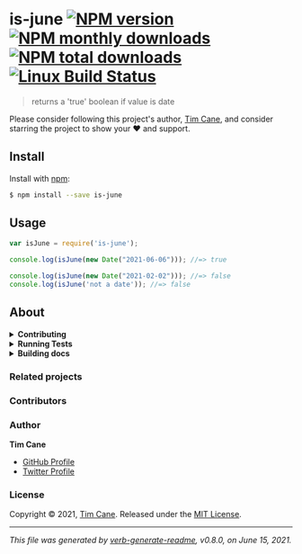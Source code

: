 # is-june [![NPM version](https://img.shields.io/npm/v/is-june.svg?style=flat)](https://www.npmjs.com/package/is-june) [![NPM monthly downloads](https://img.shields.io/npm/dm/is-june.svg?style=flat)](https://npmjs.org/package/is-june) [![NPM total downloads](https://img.shields.io/npm/dt/is-june.svg?style=flat)](https://npmjs.org/package/is-june) [![Linux Build Status](https://img.shields.io/travis/TJC-js/is-june.svg?style=flat&label=Travis)](https://travis-ci.org/TJC-js/is-june) 

> returns a 'true' boolean if value is date

Please consider following this project's author, [Tim Cane](https://github.com/timcane), and consider starring the project to show your :heart: and support.

## Install
Install with [npm](https://www.npmjs.com/):

```sh
$ npm install --save is-june
```

## Usage

```js
var isJune = require('is-june');

console.log(isJune(new Date("2021-06-06"))); //=> true

console.log(isJune(new Date("2021-02-02"))); //=> false
console.log(isJune('not a date')); //=> false
```

## About
<details>
  <summary><strong>Contributing</strong></summary>

Pull requests and stars are always welcome. For bugs and feature requests, [please create an issue](../../issues/new).

</details>

<details>
  <summary><strong>Running Tests</strong></summary>

Running and reviewing unit tests is a great way to get familiarized with a library and its API. You can install dependencies and run tests with the following command:

```sh
$ npm install && npm test
```

</details>

<details>
  <summary><strong>Building docs</strong></summary>

_(This project's readme.md is generated by [verb](https://github.com/verbose/verb-generate-readme), please don't edit the readme directly. Any changes to the readme must be made in the [.verb.md](.verb.md) readme template.)_

To generate the readme, run the following command:

```sh
$ npm install -g verbose/verb#dev verb-generate-readme && verb
```

</details>

### Related projects

### Contributors

### Author
**Tim Cane**
+ [GitHub Profile](https://github.com/timcane)
+ [Twitter Profile](https://twitter.com/timcane)

### License
Copyright © 2021, [Tim Cane](https://github.com/timcane).
Released under the [MIT License](LICENSE).

***

_This file was generated by [verb-generate-readme](https://github.com/verbose/verb-generate-readme), v0.8.0, on June 15, 2021._

